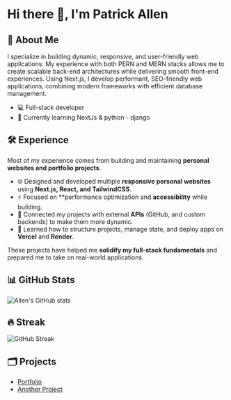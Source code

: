 # Hi there 👋, I'm Patrick Allen 

## 🚀 About Me
I specialize in building dynamic, responsive, and user-friendly web applications. My experience with both PERN and MERN stacks allows me to create scalable back-end architectures while delivering smooth front-end experiences. Using Next.js, I develop performant, SEO-friendly web applications, combining modern frameworks with efficient database management.

- 💻 Full-stack developer
- 🌱 Currently learning NextJs & python - django

## 🛠️ Experience  
Most of my experience comes from building and maintaining **personal websites and portfolio projects**.  
- 🌐 Designed and developed multiple **responsive personal websites** using **Next.js, React, and TailwindCSS**.  
- ⚡ Focused on **performance optimization and **accessibility** while building.  
- 🔗 Connected my projects with external **APIs** (GitHub, and custom backends) to make them more dynamic.  
- 🚀 Learned how to structure projects, manage state, and deploy apps on **Vercel** and **Render**.  

These projects have helped me **solidify my full-stack fundamentals** and prepared me to take on real-world applications.  


## 📊 GitHub Stats
![Allen's GitHub stats](https://github-readme-stats.vercel.app/api?username=allenpt221&show_icons=true&theme=tokyonight)

## 🔥 Streak
![GitHub Streak](https://streak-stats.demolab.com/?user=allenpt221&theme=tokyonight)

## 🗂️ Projects
- [Portfolio](https://allenpt.vercel.app/)
- [Another Project](#)

